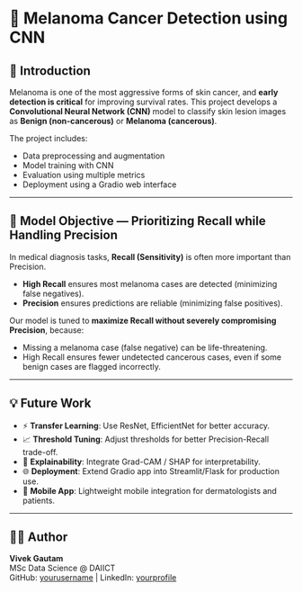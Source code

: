 <!DOCTYPE html>
<html lang="en">
<head>
  <meta charset="UTF-8">
  <title>Melanoma Cancer Detection using CNN</title>
</head>
<body>

<h1>🧠 Melanoma Cancer Detection using CNN</h1>

<h2>📖 Introduction</h2>
<p>
Melanoma is one of the most aggressive forms of skin cancer, and <b>early detection is critical</b> for improving survival rates. 
This project develops a <b>Convolutional Neural Network (CNN)</b> model to classify skin lesion images as 
<b>Benign (non-cancerous)</b> or <b>Melanoma (cancerous)</b>.
</p>

<p>The project includes:</p>
<ul>
  <li>Data preprocessing and augmentation</li>
  <li>Model training with CNN</li>
  <li>Evaluation using multiple metrics</li>
  <li>Deployment using a Gradio web interface</li>
</ul>

<hr>

<h2>🎯 Model Objective — Prioritizing Recall while Handling Precision</h2>
<p>
In medical diagnosis tasks, <b>Recall (Sensitivity)</b> is often more important than Precision.
</p>
<ul>
  <li><b>High Recall</b> ensures most melanoma cases are detected (minimizing false negatives).</li>
  <li><b>Precision</b> ensures predictions are reliable (minimizing false positives).</li>
</ul>

<p>
Our model is tuned to <b>maximize Recall without severely compromising Precision</b>, because:
</p>
<ul>
  <li>Missing a melanoma case (false negative) can be life-threatening.</li>
  <li>High Recall ensures fewer undetected cancerous cases, even if some benign cases are flagged incorrectly.</li>
</ul>

<hr>

<h2>💡 Future Work</h2>
<ul>
  <li>⚡ <b>Transfer Learning</b>: Use ResNet, EfficientNet for better accuracy.</li>
  <li>📈 <b>Threshold Tuning</b>: Adjust thresholds for better Precision-Recall trade-off.</li>
  <li>🧪 <b>Explainability</b>: Integrate Grad-CAM / SHAP for interpretability.</li>
  <li>🌐 <b>Deployment</b>: Extend Gradio app into Streamlit/Flask for production use.</li>
  <li>📱 <b>Mobile App</b>: Lightweight mobile integration for dermatologists and patients.</li>
</ul>

<hr>

<h2>👨‍💻 Author</h2>
<p>
<b>Vivek Gautam</b><br>
MSc Data Science @ DAIICT<br>
GitHub: <a href="https://github.com/yourusername">yourusername</a> | 
LinkedIn: <a href="https://linkedin.com/in/yourprofile">yourprofile</a>
</p>

</body>
</html>
